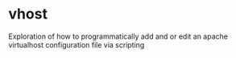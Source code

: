 # vhost
Exploration of how to programmatically add and or edit an apache virtualhost configuration file via scripting
